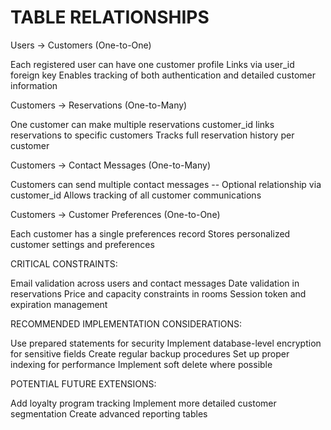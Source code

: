 # TABLE RELATIONSHIPS

Users → Customers (One-to-One)

Each registered user can have one customer profile
Links via user_id foreign key
Enables tracking of both authentication and detailed customer information

Customers → Reservations (One-to-Many)

One customer can make multiple reservations
customer_id links reservations to specific customers
Tracks full reservation history per customer

Customers → Contact Messages (One-to-Many)

Customers can send multiple contact messages
-- Optional relationship via customer_id
Allows tracking of all customer communications

Customers → Customer Preferences (One-to-One)

Each customer has a single preferences record
Stores personalized customer settings and preferences

CRITICAL CONSTRAINTS:

Email validation across users and contact messages
Date validation in reservations
Price and capacity constraints in rooms
Session token and expiration management

RECOMMENDED IMPLEMENTATION CONSIDERATIONS:

Use prepared statements for security
Implement database-level encryption for sensitive fields
Create regular backup procedures
Set up proper indexing for performance
Implement soft delete where possible

POTENTIAL FUTURE EXTENSIONS:

Add loyalty program tracking
Implement more detailed customer segmentation
Create advanced reporting tables